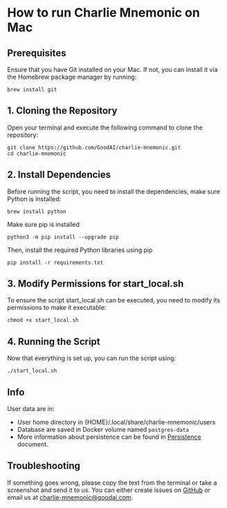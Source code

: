 # How to run Charlie Mnemonic on Mac


## Prerequisites
Ensure that you have Git installed on your Mac. If not, you can install it via the Homebrew package manager by running:

```
brew install git
```
## 1. Cloning the Repository
Open your terminal and execute the following command to clone the repository:

```
git clone https://github.com/GoodAI/charlie-mnemonic.git
cd charlie-mnemonic
```
## 2. Install Dependencies
Before running the script, you need to install the dependencies, make sure Python is installed:

```
brew install python
```
Make sure pip is installed
```
python3 -m pip install --upgrade pip
```
Then, install the required Python libraries using pip

```
pip install -r requirements.txt
```
## 3. Modify Permissions for start_local.sh
To ensure the script start_local.sh can be executed, you need to modify its permissions to make it executable:

```
chmod +x start_local.sh
```
## 4. Running the Script
Now that everything is set up, you can run the script using:

```
./start_local.sh
```

## Info
User data are in:

- User home directory in {HOME}/.local/share/charlie-mnemonic/users
- Database are saved in Docker volume named `postgres-data`
- More information about persistence can be found in [Persistence](PERSISTENCE.md) document.

## Troubleshooting

If something goes wrong, please copy the text from the terminal or take a screenshot and send it to us. You can either
create issues on [GitHub](https://github.com/GoodAI/charlie-mnemonic/issues) or email us
at [charlie-mnemonic@goodai.com](mailto:charlie-mnemonic@goodai.com).
